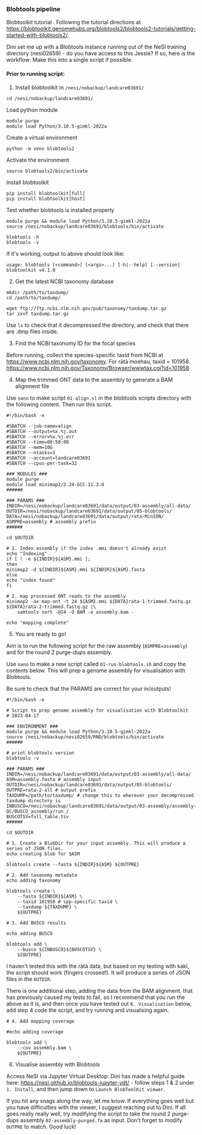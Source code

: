 ### Blobtools pipeline

Blobtoolkit tutorial [](https://blobtoolkit.genomehubs.org/blobtools2/blobtools2-tutorials/getting-started-with-blobtools2/). Following the tutorial directions at https://blobtoolkit.genomehubs.org/blobtools2/blobtools2-tutorials/getting-started-with-blobtools2/.

Dini set me up with a Blobtools instance running out of the NeSI training directory (nesi02659) - do you have access to this Jessie? If so, here is the workflow: Make this into a single script if possible.


#### Prior to running script:

1. Install blobtoolkit in `/nesi/nobackup/landcare03691/`

```
cd /nesi/nobackup/landcare03691/
```

Load python module

```
module purge
module load Python/3.10.5-gimkl-2022a
```

Create a virtual environment

```
python -m venv blobtools2
```

Activate the environment

```
source blobtools2/bin/activate
```

Install blobtoolkit

```
pip install blobtoolkit[full]
pip install blobtoolkit[host]

```

Test whether blobtools is installed properly

```
module purge && module load Python/3.10.5-gimkl-2022a
source /nesi/nobackup/landcare03691/blobtools/bin/activate

blobtools -h
blobtools -v
```

If it's working, output to above should look like: 

```
usage: blobtools [<command>] [<args>...] [-h|--help] [--version]
blobtoolkit v4.1.0
```

2. Get the latest NCBI taxonomy database

```
mkdir /path/to/taxdump/
cd /path/to/taxdump/

wget ftp://ftp.ncbi.nlm.nih.gov/pub/taxonomy/taxdump.tar.gz
tar zxvf taxdump.tar.gz
```
Use `ls` to check that it decompressed the directory, and check that there are .dmp files inside. 

3. Find the NCBI taxonomy ID for the focal species

Before running, collect the species-specific taxid from NCBI at https://www.ncbi.nlm.nih.gov/taxonomy. 
For rātā moehau, taxid = 101958. https://www.ncbi.nlm.nih.gov/Taxonomy/Browser/wwwtax.cgi?id=101958

4. Map the trimmed ONT data to the assembly to generate a BAM alignment file

Use `nano` to make script `01-align.sl` in the blobtools scripts directory with the following content. Then run this script. 

```
#!/bin/bash -e

#SBATCH --job-name=align
#SBATCH --output=%x.%j.out
#SBATCH --error=%x.%j.err
#SBATCH --time=00:50:00
#SBATCH --mem=10G 
#SBATCH --ntasks=1
#SBATCH --account=landcare03691
#SBATCH --cpus-per-task=32

### MODULES ###
module purge
module load minimap2/2.24-GCC-11.3.0
######

### PARAMS ###
INDIR=/nesi/nobackup/landcare03691/data/output/03-assembly/all-data/
OUTDIR=/nesi/nobackup/landcare03691/data/output/05-blobtools/
DATA=/nesi/nobackup/landcare03691/data/output/rata-MinION/
ASMPRE=assembly # assembly prefix
######

cd $OUTDIR 

# 1. Index assembly if the index .mmi doesn't already exist
echo "Indexing"
if [ ! -e ${INDIR}${ASM}.mmi ];
then
minimap2 -d ${INDIR}${ASM}.mmi ${INDIR}${ASM}.fasta
else
echo "index found"
fi

# 2. map processed ONT reads to the assembly
minimap2 -ax map-ont -t 24 ${ASM}.mmi ${DATA}rata-1-trimmed.fastq.gz ${DATA}rata-2-trimmed.fastq.gz |\
    samtools sort -@24 -O BAM -o assembly.bam -

echo "mapping complete"
```

5. You are ready to go!

Aim is to run the following script for the raw assembly (`ASMPRE=assembly`) and for the round 2 purge-dups assembly.

Use `nano` to make a new script called `01-run-blobtools.sh` and copy the contents below. This will prep a genome assembly for visualisation with Blobtools.

Be sure to check that the PARAMS are correct for your in/outputs!

```
#!/bin/bash -e

# Script to prep genome assembly for visualisation with Blobtoolkit
# 2023-04-17

### ENVIRONMENT ###
module purge && module load Python/3.10.5-gimkl-2022a
source /nesi/nobackup/nesi02659/RND/blobtools/bin/activate
######

# print blobtools version
blobtools -v

### PARAMS ###
INDIR=/nesi/nobackup/landcare03691/data/output/03-assembly/all-data/
ASM=assembly.fasta # assembly input
OUTDIR=/nesi/nobackup/landcare03691/data/output/05-blobtools/
OUTPRE=rata-2-all # output prefix
TAXDUMP=/path/to/taxdump/ # change this to wherever your decompressed taxdump directory is
INBUSCO=/nesi/nobackup/landcare03691/data/output/03-assembly/assembly-QC/BUSCO_assembly/run_/
BUSCOTSV=full_table.tsv
######

cd $OUTDIR

# 1. Create a BlobDir for your input assembly. This will produce a series of JSON files.
echo creating blob for $ASM

blobtools create --fasta ${INDIR}${ASM} ${OUTPRE}

# 2. Add taxonomy metadata
echo adding taxonomy

blobtools create \
    --fasta ${INDIR}${ASM} \
    --taxid 101958 # spp-specific taxid \
    --taxdump ${TAXDUMP} \
    ${OUTPRE}

# 3. Add BUSCO results

echo adding BUSCO

blobtools add \
    --busco ${INBUSCO}${BUSCOTSV} \
    ${OUTPRE}
```

I haven't tested this with the rātā data, but based on my testing with kakī, the script should work (fingers crossed!). It will produce a series of JSON files in the `OUTDIR`. 

There is one additional step, adding the data from the BAM alignment, that has previously caused my tests to fail, so I recommend that you run the above as it is, and then once you have tested out `6. Visualisation` below, add step 4 code the script, and try running and visualising again.

```
# 4. Add mapping coverage 

#echo adding coverage

blobtools add \
    --cov assembly.bam \
    ${OUTPRE}
```

6. Visualise assembly with Blobtools

Access NeSI via Jupyter Virtual Desktop: Dini has made a helpful guide here: https://nesi.github.io/blobtools-jupyter-vdt/ - follow steps 1 & 2 under `1. Install`, and then jump down to `Launch BlobToolKit viewer`. 

If you hit any snags along the way, let me know. If everything goes well but you have difficulties with the viewer, I suggest reaching out to Dini. If all goes really really well, try modifying the script to take the round 2 purge-dups assembly `02-assembly-purged.fa` as input. Don't forget to modify `OUTPRE` to match. Good luck!
